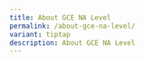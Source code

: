 ```yaml
---
title: About GCE NA Level
permalink: /about-gce-na-level/
variant: tiptap
description: About GCE NA Level
---
```

